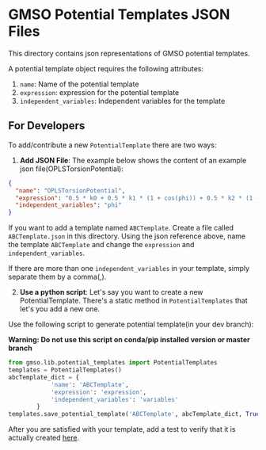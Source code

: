 # GMSO Potential Templates JSON Files

This directory contains json representations of GMSO potential 
templates. 

A potential template object requires the following attributes:

1. `name`: Name of the potential template
2. `expression`: expression for the potential template
3. `independent_variables`: Independent variables for the template 


## For Developers
To add/contribute a new `PotentialTemplate` there are two ways:

1. **Add JSON File**: The example below shows the content of an example json file(OPLSTorsionPotential):
```json
{
  "name": "OPLSTorsionPotential",
  "expression": "0.5 * k0 + 0.5 * k1 * (1 + cos(phi)) + 0.5 * k2 * (1 - cos(2*phi)) + 0.5 * k3 * (1 + cos(3*phi)) + 0.5 * k4 * (1 - cos(4*phi))",
  "independent_variables": "phi"
}
```
If you want to add a template named `ABCTemplate`. Create a file called
`ABCTemplate.json` in this directory. Using the json reference above, 
name the template `ABCTemplate` and change the `expression` and `independent_variables`.

If there are more than one  `independent_variables` in your template, simply separate them by a comma(,).

2. **Use a python script**:
Let's say you want to create a new PotentialTemplate. There's a static method 
in `PotentialTemplates` that let's you add a new one.

Use the following script to generate potential template(in your dev branch):

**Warning: Do not use this script on conda/pip installed version or master branch**

```python
from gmso.lib.potential_templates import PotentialTemplates
templates = PotentialTemplates()
abcTemplate_dict = {
            'name': 'ABCTemplate', 
            'expression': 'expression', 
            'independent_variables': 'variables'
        }       
templates.save_potential_template('ABCTemplate', abcTemplate_dict, True)
```

After you are satisfied with your template, add a test to verify that it is actually created [here](../../tests/test_potential_templates.py).